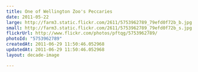 ```yaml
---
title: One of Wellington Zoo's Peccaries
date: 2011-05-22
large: http://farm3.static.flickr.com/2611/5753962789_79efd0f72b_b.jpg
small: http://farm3.static.flickr.com/2611/5753962789_79efd0f72b_s.jpg
flickrUrl: http://www.flickr.com/photos/pftqg/5753962789/
photoId: "5753962789"
createdAt: 2011-06-29 11:50:46.052968
updatedAt: 2011-06-29 11:50:46.052968
layout: decade-image

---
```


